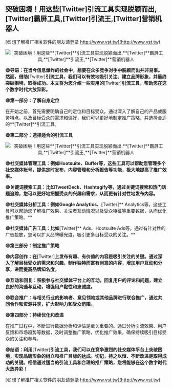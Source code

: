 ## **突破困境！用这些**[Twitter]**引流工具实现脱颖而出,**[Twitter]**霸屏工具,**[Twitter]**引流王,**[Twitter]**营销机器人**

[😍想了解推广相关软件的朋友请登录 http://www.vst.tw](http://www.vst.tw)

 <center><img src="https://vst.tw/MP4/tuiguang/png/2.png" alt="突破困境！用这些**[Twitter]**引流工具实现脱颖而出,**[Twitter]**霸屏工具,**[Twitter]**引流王,**[Twitter]**营销机器人"></center>

**😄导语：在当今信息爆炸的社会中，想要在众多竞争对手中脱颖而出并非易事。然而，借助**[Twitter]**引流工具，我们可以有效地吸引关注、建立品牌形象，并最终突破困境，取得成功。本文将为您介绍一些实用的**[Twitter]**引流工具，帮助您在这个数字时代大放异彩。**

**😄第一部分：了解自身定位**

在开始之前，首先需要明确自己的定位和目标受众。通过深入了解自己的产品或服务特点，以及目标受众的需求和偏好，我们可以更好地制定推广策略，并选择合适的**[Twitter]**引流工具。

**😄第二部分：选择适合的引流工具**

 <center><img src="https://vst.tw/MP4/tuiguang/png/5.png" alt="突破困境！用这些**[Twitter]**引流工具实现脱颖而出,**[Twitter]**霸屏工具,**[Twitter]**引流王,**[Twitter]**营销机器人"></center>

**😄社交媒体管理工具：例如Hootsuite、Buffer等，这些工具可以帮助您管理多个社交媒体账号，提供定时发布、内容管理和分析报告等功能，极大地提高了推广效率。**

**😄关键词搜索工具：比如TweetDeck、Hashtagify等，通过关键词搜索和热门话题追踪，您可以更好地把握受众的兴趣和需求，从而更有针对性地发布内容。**

**😄社交媒体分析工具：例如Google Analytics、**[Twitter]** Analytics等，这些工具可以帮助您了解推广效果、关注者互动情况以及受众特征等重要数据，从而优化推广策略。**

**😄社交媒体广告工具：比如**[Twitter]** Ads、Hootsuite Ads等，通过有针对性的广告投放，您可以扩大品牌曝光度，吸引更多目标受众的关注。**

**😄第三部分：制定推广策略**

**😄内容创作：在**[Twitter]**上发布有趣、有价值的内容是吸引关注的关键。通过深入了解目标受众的需求和兴趣，制作独特而富有创意的内容，增加用户互动和分享，进而提高品牌知名度。**

**😄互动和回复：积极参与社交媒体平台上的互动，回复用户的评论和问题，建立良好的沟通与互动，增强用户黏性和忠诚度。**

**😄联合推广：与相关行业的影响者、意见领袖或其他品牌进行联合推广，通过共同合作和资源共享，扩大影响力和受众范围。**

**😄第四部分：持续优化和改进**

在推广过程中，不断进行数据分析和评估是至关重要的。通过分析引流效果、用户反馈和市场趋势等数据，及时调整推广策略，优化推广效果，确保持续吸引目标受众的关注和参与。

**😄结语：利用**[Twitter]**引流工具，我们可以在竞争激烈的社交媒体平台上突破困境，实现品牌形象的树立和推广目标的达成。切记，持之以恒、不断改进是取得成功的关键。相信通过适当的引流工具和合理的推广策略，您将能够在这个数字时代大放异彩！**

[😍想了解推广相关软件的朋友请登录 http://www.vst.tw](http://www.vst.tw)



